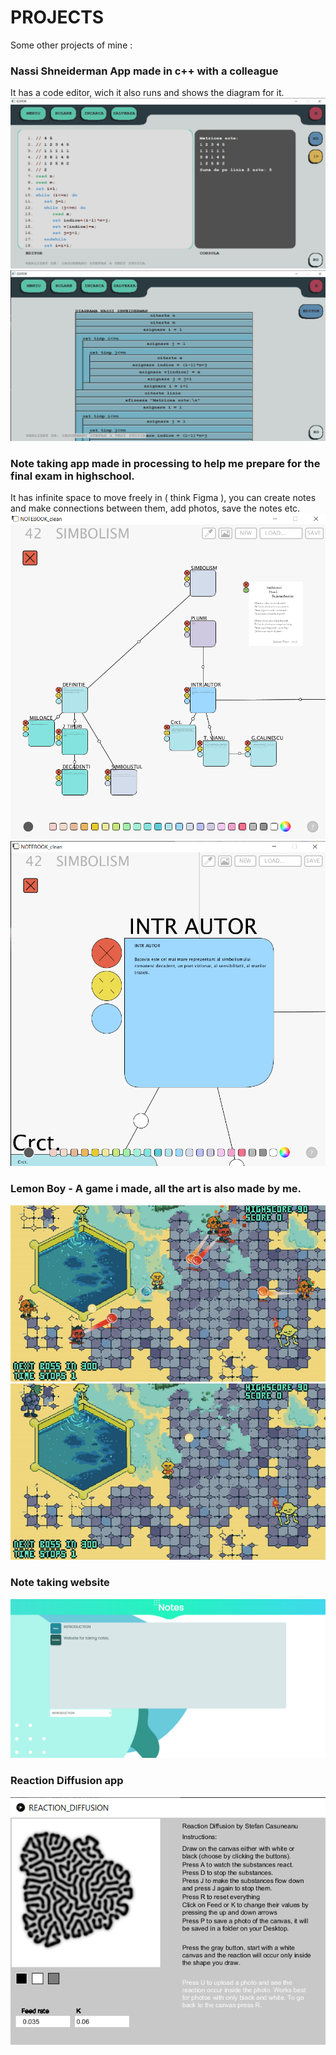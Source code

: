 # PROJECTS
Some other projects of mine :

### Nassi Shneiderman App made in c++ with a colleague
It has a code editor, wich it also runs and shows the diagram for it.
![Nassi](public/nassi1.png)
![Nassi](public/nassi2.png)

### Note taking app made in processing to help me prepare for the final exam in highschool.
It has infinite space to move freely in ( think Figma ), you can create notes and make connections between them, add photos, save the notes etc.
![Nassi](public/notebook1.png)
![Nassi](public/notebook2.png)

### Lemon Boy - A game i made, all the art is also made by me.
![Nassi](public/lemonboy1.gif)
![Nassi](public/lemonboy2.gif)

### Note taking website
![Nassi](public/notes.png)

### Reaction Diffusion app
![Nassi](public/reaction.png)
